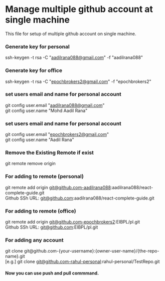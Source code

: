 # Manage multiple github account at single machine

This file for setup of multiple github account on single machine.

### Generate key for personal
ssh-keygen -t rsa -C "aadilrana088@gmail.com" -f "aadilrana088"

### Generate key for office
ssh-keygen -t rsa -C "epochbrokers2@gmail.com" -f "epochbrokers2"

### set users email and name for personal account
git config user.email "aadilrana088@gmail.com"\
git config user.name "Mohd Aadil Rana"

### set users email and name for personal account
git config user.email "epochbrokers2@gmail.com"\
git config user.name "Aadil Rana"

### Remove the Existing Remote if exist
git remote remove origin

### For adding to remote (personal)
git remote add origin git@github.com-aadilrana088:aadilrana088/react-complete-guide.git\
Github SSh URL: git@github.com:aadilrana088/react-complete-guide.git

### For adding to remote (office)
git remote add origin git@github.com-epochbrokers2:EIBPL/pl.git\
Github SSh URL: git@github.com:EIBPL/pl.git

### For adding any account
git clone git@github.com-{your-username}:{owner-user-name}/{the-repo-name}.git\
[e.g.] git clone git@github.com-rahul-personal:rahul-personal/TestRepo.git

#### Now you can use push and pull commmand.
